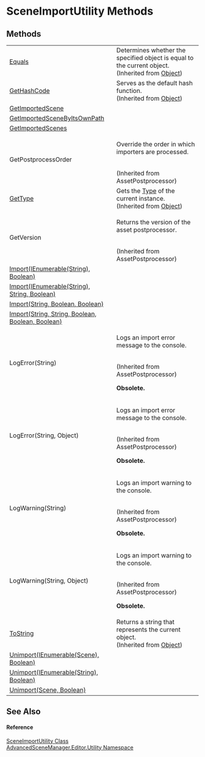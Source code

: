 # SceneImportUtility Methods




## Methods
<table>
<tr>
<td><a href="https://learn.microsoft.com/dotnet/api/system.object.equals#system-object-equals(system-object)" target="_blank" rel="noopener noreferrer">Equals</a></td>
<td>Determines whether the specified object is equal to the current object.<br />(Inherited from <a href="https://learn.microsoft.com/dotnet/api/system.object" target="_blank" rel="noopener noreferrer">Object</a>)</td></tr>
<tr>
<td><a href="https://learn.microsoft.com/dotnet/api/system.object.gethashcode" target="_blank" rel="noopener noreferrer">GetHashCode</a></td>
<td>Serves as the default hash function.<br />(Inherited from <a href="https://learn.microsoft.com/dotnet/api/system.object" target="_blank" rel="noopener noreferrer">Object</a>)</td></tr>
<tr>
<td><a href="M_AdvancedSceneManager_Editor_Utility_SceneImportUtility_GetImportedScene">GetImportedScene</a></td>
<td> </td></tr>
<tr>
<td><a href="M_AdvancedSceneManager_Editor_Utility_SceneImportUtility_GetImportedSceneByItsOwnPath">GetImportedSceneByItsOwnPath</a></td>
<td> </td></tr>
<tr>
<td><a href="M_AdvancedSceneManager_Editor_Utility_SceneImportUtility_GetImportedScenes">GetImportedScenes</a></td>
<td> </td></tr>
<tr>
<td>GetPostprocessOrder</td>
<td><p>Override the order in which importers are processed.</p><br />(Inherited from AssetPostprocessor)</td></tr>
<tr>
<td><a href="https://learn.microsoft.com/dotnet/api/system.object.gettype" target="_blank" rel="noopener noreferrer">GetType</a></td>
<td>Gets the <a href="https://learn.microsoft.com/dotnet/api/system.type" target="_blank" rel="noopener noreferrer">Type</a> of the current instance.<br />(Inherited from <a href="https://learn.microsoft.com/dotnet/api/system.object" target="_blank" rel="noopener noreferrer">Object</a>)</td></tr>
<tr>
<td>GetVersion</td>
<td><p>Returns the version of the asset postprocessor.</p><br />(Inherited from AssetPostprocessor)</td></tr>
<tr>
<td><a href="M_AdvancedSceneManager_Editor_Utility_SceneImportUtility_Import">Import(IEnumerable(String), Boolean)</a></td>
<td> </td></tr>
<tr>
<td><a href="M_AdvancedSceneManager_Editor_Utility_SceneImportUtility_Import_1">Import(IEnumerable(String), String, Boolean)</a></td>
<td> </td></tr>
<tr>
<td><a href="M_AdvancedSceneManager_Editor_Utility_SceneImportUtility_Import_2">Import(String, Boolean, Boolean)</a></td>
<td> </td></tr>
<tr>
<td><a href="M_AdvancedSceneManager_Editor_Utility_SceneImportUtility_Import_3">Import(String, String, Boolean, Boolean, Boolean)</a></td>
<td> </td></tr>
<tr>
<td>LogError(String)</td>
<td><p>Logs an import error message to the console.</p><br />(Inherited from AssetPostprocessor)<br /><strong>

Obsolete.</strong></td></tr>
<tr>
<td>LogError(String, Object)</td>
<td><p>Logs an import error message to the console.</p><br />(Inherited from AssetPostprocessor)<br /><strong>

Obsolete.</strong></td></tr>
<tr>
<td>LogWarning(String)</td>
<td><p>Logs an import warning to the console.</p><br />(Inherited from AssetPostprocessor)<br /><strong>

Obsolete.</strong></td></tr>
<tr>
<td>LogWarning(String, Object)</td>
<td><p>Logs an import warning to the console.</p><br />(Inherited from AssetPostprocessor)<br /><strong>

Obsolete.</strong></td></tr>
<tr>
<td><a href="https://learn.microsoft.com/dotnet/api/system.object.tostring" target="_blank" rel="noopener noreferrer">ToString</a></td>
<td>Returns a string that represents the current object.<br />(Inherited from <a href="https://learn.microsoft.com/dotnet/api/system.object" target="_blank" rel="noopener noreferrer">Object</a>)</td></tr>
<tr>
<td><a href="M_AdvancedSceneManager_Editor_Utility_SceneImportUtility_Unimport_1">Unimport(IEnumerable(Scene), Boolean)</a></td>
<td> </td></tr>
<tr>
<td><a href="M_AdvancedSceneManager_Editor_Utility_SceneImportUtility_Unimport_2">Unimport(IEnumerable(String), Boolean)</a></td>
<td> </td></tr>
<tr>
<td><a href="M_AdvancedSceneManager_Editor_Utility_SceneImportUtility_Unimport">Unimport(Scene, Boolean)</a></td>
<td> </td></tr>
</table>

## See Also


#### Reference
<a href="T_AdvancedSceneManager_Editor_Utility_SceneImportUtility">SceneImportUtility Class</a>  
<a href="N_AdvancedSceneManager_Editor_Utility">AdvancedSceneManager.Editor.Utility Namespace</a>  
